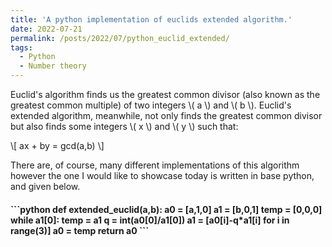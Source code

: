 ```yaml
---
title: 'A python implementation of euclids extended algorithm.'
date: 2022-07-21
permalink: /posts/2022/07/python_euclid_extended/
tags:
  - Python
  - Number theory
---
```


Euclid's algorithm finds us the greatest common divisor (also known as the greatest common multiple) of two integers \\( a \\) and \\( b \\). Euclid's extended algorithm, meanwhile, not only finds the greatest common divisor but also finds some integers \\( x \\) and \\( y \\) such that:

\\[ ax + by = gcd(a,b) \\]

There are, of course, many different implementations of this algorithm however the one I would like to showcase today is written in base python, and given below.

<h4>
```python
def extended_euclid(a,b):
    a0 = [a,1,0]
    a1 = [b,0,1]
    temp = [0,0,0]
    while a1[0]:
        temp = a1
        q = int(a0[0]/a1[0])
        a1 = [a0[i]-q*a1[i] for i in range(3)]
        a0 = temp
    return a0
```
</h4>
